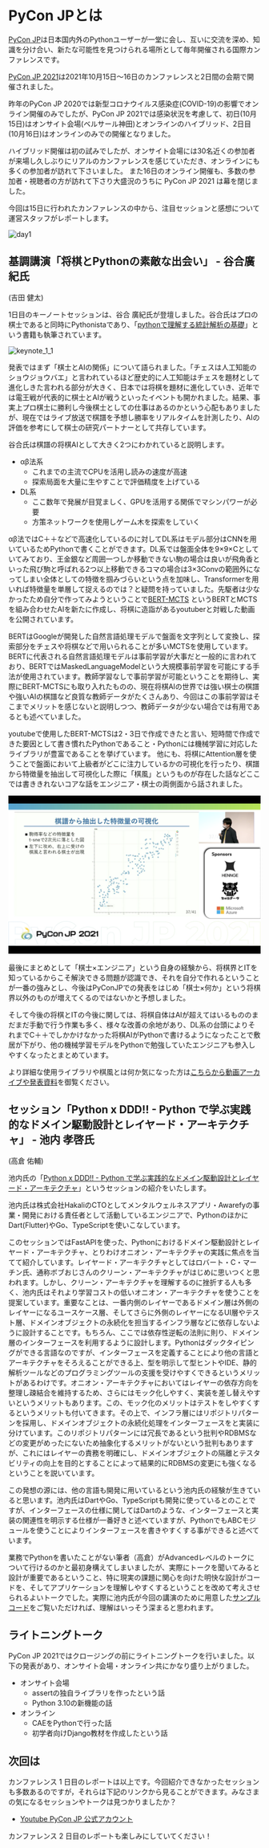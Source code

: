# PyCon JPとは

[PyCon JP](https://www.pycon.jp/)は日本国内外のPythonユーザーが一堂に会し、互いに交流を深め、知識を分け合い、新たな可能性を見つけられる場所として毎年開催される国際カンファレンスです。

[PyCon JP 2021](https://2021.pycon.jp/)は2021年10月15日〜16日のカンファレンスと2日間の会期で開催されました。

昨年のPyCon JP 2020では新型コロナウイルス感染症(COVID-19)の影響でオンライン開催のみでしたが、PyCon JP 2021では感染状況を考慮して、初日(10月15日)はオンサイト会場(ベルサール神田)とオンラインのハイブリッド、2日目(10月16日)はオンラインのみでの開催となりました。

ハイブリッド開催は初の試みでしたが、オンサイト会場には30名近くの参加者が来場し久しぶりにリアルのカンファレンスを感じていただき、オンラインにも多くの参加者が訪れて下さいました。
また16日のオンライン開催も、多数の参加者・視聴者の方が訪れて下さり大盛況のうちに PyCon JP 2021 は幕を閉じました。

今回は15日に行われたカンファレンスの中から、注目セッションと感想について運営スタッフがレポートします。

![day1](./_static/day1_onsite.jpg)

## 基調講演「将棋とPythonの素敵な出会い」 - 谷合廣紀氏

(吉田 健太)

1日目のキーノートセッションは、谷合 廣紀氏が登壇しました。谷合氏はプロの棋士であると同時にPythonistaであり、「[pythonで理解する統計解析の基礎](https://gihyo.jp/book/2018/978-4-297-10049-0)」という書籍も執筆されています。

![keynote_1_1](./_static/keynote_day1.jpg)

発表ではまず「棋士とAIの関係」について語られました。「チェスは人工知能のショウジョウバエ」と言われているほど歴史的に人工知能はチェスを題材として進化しきた言われる部分が大きく、日本では将棋を題材に進化していき、近年では電王戦が代表的に棋士とAIが戦うといったイベントも開かれました。結果、事実上プロ棋士に勝利し今後棋士としての仕事はあるのかという心配もありましたが、現在ではライブ放送で棋譜を予想し勝率をリアルタイムを計測したり、AIの評価を参考にして棋士の研究パートナーとして共存しています。

谷合氏は棋譜の将棋AIとして大きく2つにわかれていると説明します。

- αβ法系
  - これまでの主流でCPUを活用し読みの速度が高速
  - 探索局面を大量に生やすことで評価精度を上げている
- DL系
  - ここ数年で発展が目覚ましく、GPUを活用する関係でマシンパワーが必要
  - 方策ネットワークを使用しゲーム木を探索をしていく

αβ法ではC＋＋などで高速化しているのに対してDL系はモデル部分はCNNを用いているためPythonで書くことができます。DL系では盤面全体を9×9×Cとしていてみており、王金銀など周囲一つしか移動できない駒の場合は良いが飛角香といった飛び駒と呼ばれる2つ以上移動できるコマの場合は3×3Convの範囲外になってしまい全体としての特徴を掴みづらいという点を加味し、Transformerを用いれば特徴量を単層して捉えるのでは？と疑問を持っていました。先駆者は少なかったため自分で作ってみようということで[BERT-MCTS](https://github.com/nyoki-mtl/bert-mcts-youtube) というBERTとMCTSを組み合わせたAIを新たに作成し、将棋に造詣があるyoutuberと対戦した動画を公開されています。

BERTはGoogleが開発した自然言語処理モデルで盤面を文字列として変換し、探索部分をチェスや将棋などで用いられることが多いMCTSを使用しています。BERTに代表される自然言語処理モデルは事前学習が大事だと一般的に言われており、BERTではMaskedLanguageModelという大規模事前学習を可能にする手法が使用されています。教師学習なしで事前学習が可能ということを期待し、実際にBERT-MCTSにも取り入れたものの、現在将棋AIの世界では強い棋士の棋譜や強いAIの棋譜など良質な教師データがたくさんあり、今回はこの事前学習はそこまでメリットを感じないと説明しつつ、教師データが少ない場合では有用であるとも述べていました。

youtubeで使用したBERT-MCTSは2・3日で作成できたと言い、短時間で作成できた要因として書き慣れたPythonであること・Pythonには機械学習に対応したライブラリが豊富であることを挙げています。
他にも、将棋にAttention層を使うことで盤面において上級者がどこに注力しているかの可視化を行ったり、棋譜から特徴量を抽出して可視化した際に「棋風」というものが存在した話などここでは書ききれないコアな話をエンジニア・棋士の両側面から話されました。

![keynote_1_2](./_static/day1_slide.png)


最後にまとめとして「棋士×エンジニア」という自身の経験から、将棋界とITを知っているからこそ解決できる問題が認識でき、それを自分で作れるということが一番の強みとし、今後はPyConJPでの発表をはじめ「棋士×何か」という将棋界以外のものが増えてくるのではないかと予想しました。

そして今後の将棋とITの今後に関しては、将棋自体はAIが超えてはいるもののまだまだ手動で行う作業も多く、様々な改善の余地があり、DL系の台頭によりそれまでC＋＋でしかかけなかった将棋AIがPythonで書けるようになったことで敷居が下がり、他の機械学習モデルをPythonで勉強していたエンジニアも参入しやすくなったとまとめています。

より詳細な使用ライブラリや棋風とは何か気になった方は[こちらから動画アーカイブや発表資料](https://2021.pycon.jp/time-table/?id=290208)を御覧ください。

## セッション「Python x DDD!! - Python で学ぶ実践的なドメイン駆動設計とレイヤード・アーキテクチャ」 - 池内 孝啓氏

(高倉 佑輔)

池内氏の「[Python x DDD!! - Python で学ぶ実践的なドメイン駆動設計とレイヤード・アーキテクチャ](https://2021.pycon.jp/time-table/?id=272415)」というセッションの紹介をいたします。

池内氏は株式会社HakaliのCTOとしてメンタルウェルネスアプリ・Awarefyの事業・開発における責任者として活動しているエンジニアで、PythonのほかにDart(Flutter)やGo、TypeScriptを使いこなしています。

このセッションではFastAPIを使った、Pythonにおけるドメイン駆動設計とレイヤード・アーキテクチャ、とりわけオニオン・アーキテクチャの実践に焦点を当てて紹介しています。レイヤード・アーキテクチャとしてはロバート・C・マーチン氏、通称ボブおじさんのクリーン・アーキテクチャがはじめに思いつくと思われます。しかし、クリーン・アーキテクチャを理解するのに挫折する人も多く、池内氏はそれより学習コストの低いオニオン・アーキテクチャを使うことを提案しています。重要なことは、一番内側のレイヤーであるドメイン層は外側のレイヤーになるユースケース層、そしてさらに外側のレイヤーになるUI層やテスト層、ドメインオブジェクトの永続化を担当するインフラ層などに依存しないように設計することです。もちろん、ここでは依存性逆転の法則に則り、ドメイン層のインターフェースを利用するように設計します。Pythonはダックタイピングができる言語なのですが、インターフェースを定義することにより他の言語とアーキテクチャをそろえることができる上、型を明示して型ヒントやIDE、静的解析ツールなどのプログラミングツールの支援を受けやすくできるというメリットがあるわけです。オニオン・アーキテクチャにおいてはレイヤーの依存方向を整理し疎結合を維持するため、さらにはモック化しやすく、実装を差し替えやすいというメリットもあります。この、モック化のメリットはテストをしやすくするというメリットも付いてきます。その上で、インフラ層にはリポジトリパターンを採用し、ドメインオブジェクトの永続化処理をインターフェースをと実装に分けています。このリポジトリパターンには冗長であるという批判やRDBMSなどの変更がめったにないため抽象化するメリットがないという批判もありますが、これにはレイヤーの責務を明確にし、ドメインオブジェクトの隔離とテスタビリティの向上を目的とすることによって結果的にRDBMSの変更にも強くなるということを説いています。

この発想の源には、他の言語も開発に用いているという池内氏の経験が生きていると思います。池内氏はDartやGo、TypeScriptも開発に使っているとのことですが、インターフェースの仕様に関してはDartのような、インターフェースと実装の関連性を明示する仕様が一番好きと述べていますが、PythonでもABCモジュールを使うことによりインターフェースを書きやすくする事ができると述べています。

業務でPythonを書いたことがない筆者（高倉）がAdvancedレベルのトークについて行けるのかと最初身構えてしまいましたが、実際にトークを聞いてみると設計が重要であるということ、特に現実の課題に関心を向けた明快な設計がコードを、そしてアプリケーションを理解しやすくするということを改めて考えさせられるよいトークでした。実際に池内氏が今回の講演のために用意した[サンプルコード](https://github.com/iktakahiro/dddpy)をご覧いただければ、理解はいっそう深まると思われます。

## ライトニングトーク

PyCon JP 2021ではクロージングの前にライトニングトークを行いました。以下の発表があり、オンサイト会場・オンライン共にかなり盛り上がりました。

- オンサイト会場
    -  assertの独自ライブラリを作ったという話
    -  Python 3.10の新機能の話
-  オンライン
    -  CAEをPythonで行った話
    -  初学者向けDjango教材を作成したという話

## 次回は

カンファレンス 1 日目のレポートは以上です。今回紹介できなかったセッションも多数あるのですが，それらは下記のリンクから見ることができます。みなさまの気になるセッションやトークは見つかりましたか？

- [Youtube PyCon JP 公式アカウント](https://www.youtube.com/user/PyConJP/featured)

カンファレンス 2 日目のレポートも楽しみにしていてください！
